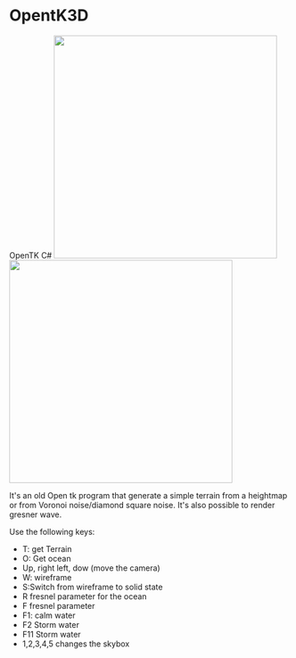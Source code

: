 # OpentK3D
OpenTK C#
<img src="https://github.com/Frederoche/OpentK3D/blob/master/Skjermbilde.PNG" width="400">
<img src="https://github.com/Frederoche/OpentK3D/blob/master/Skjermbilde2.PNG" width="400">

It's an old Open tk program that generate a simple terrain from a heightmap or from Voronoi noise/diamond square noise. It's also possible to render gresner wave.


Use the following keys:
- T: get Terrain
- O: Get ocean
- Up, right left, dow (move the camera)
- W: wireframe
- S:Switch from wireframe to solid state
- R fresnel parameter for the ocean
- F fresnel parameter
- F1: calm water
- F2 Storm water
- F11 Storm water
- 1,2,3,4,5 changes the skybox 

